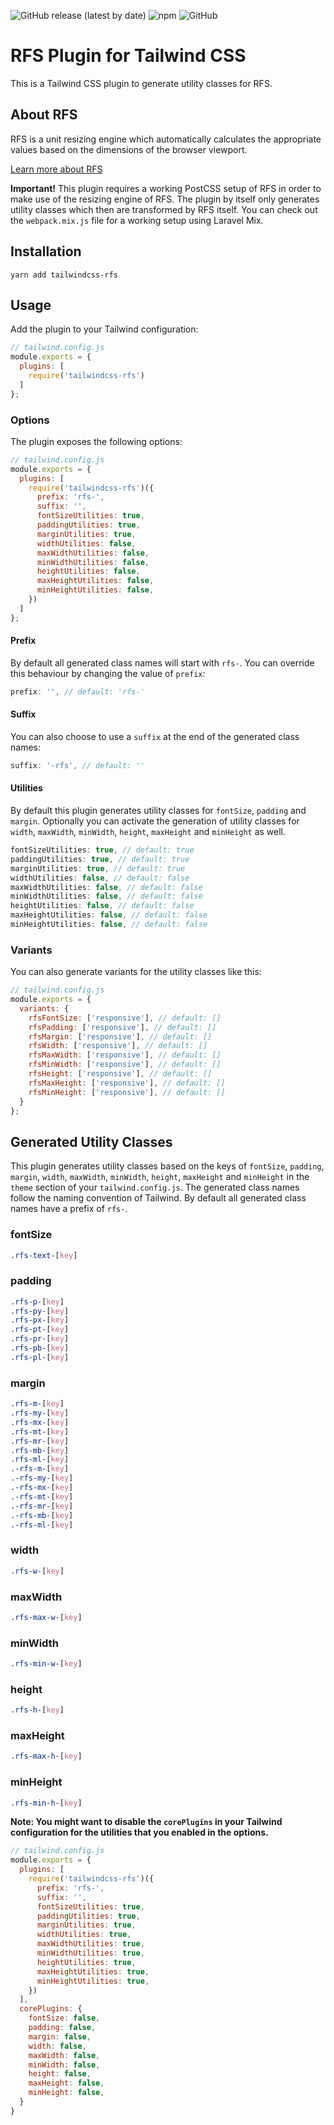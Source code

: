 ![GitHub release (latest by date)](https://img.shields.io/github/v/release/aerni/tailwindcss-rfs?style=flat-square)
![npm](https://img.shields.io/npm/dt/tailwindcss-rfs?style=flat-square)
![GitHub](https://img.shields.io/github/license/aerni/tailwindcss-rfs?style=flat-square)

# RFS Plugin for Tailwind CSS

This is a Tailwind CSS plugin to generate utility classes for RFS. 

## About RFS
RFS is a unit resizing engine which automatically calculates the appropriate values based on the dimensions of the browser viewport. 

[Learn more about RFS](https://github.com/twbs/rfs)

**Important!**
This plugin requires a working PostCSS setup of RFS in order to make use of the resizing engine of RFS. The plugin by itself only generates utility classes which then are transformed by RFS itself. You can check out the `webpack.mix.js` file for a working setup using Laravel Mix.

## Installation
```
yarn add tailwindcss-rfs
```

## Usage
Add the plugin to your Tailwind configuration:

```js
// tailwind.config.js
module.exports = {
  plugins: [
    require('tailwindcss-rfs')
  ]
};
```

### Options
The plugin exposes the following options:

```js
// tailwind.config.js
module.exports = {
  plugins: [
    require('tailwindcss-rfs')({
      prefix: 'rfs-',
      suffix: '',
      fontSizeUtilities: true,
      paddingUtilities: true,
      marginUtilities: true,
      widthUtilities: false,
      maxWidthUtilities: false,
      minWidthUtilities: false,
      heightUtilities: false,
      maxHeightUtilities: false,
      minHeightUtilities: false,
    })
  ]
};
```

#### Prefix
By default all generated class names will start with `rfs-`. You can override this behaviour by changing the value of `prefix`:

```js
prefix: '', // default: 'rfs-'
```

#### Suffix
You can also choose to use a `suffix` at the end of the generated class names:

```js
suffix: '-rfs', // default: ''
```

#### Utilities
By default this plugin generates utility classes for `fontSize`, `padding` and `margin`. Optionally you can activate the generation of utility classes for `width`, `maxWidth`, `minWidth`, `height`, `maxHeight` and `minHeight` as well.

```js
fontSizeUtilities: true, // default: true
paddingUtilities: true, // default: true
marginUtilities: true, // default: true
widthUtilities: false, // default: false
maxWidthUtilities: false, // default: false
minWidthUtilities: false, // default: false
heightUtilities: false, // default: false
maxHeightUtilities: false, // default: false
minHeightUtilities: false, // default: false
```

### Variants
You can also generate variants for the utility classes like this:

```js
// tailwind.config.js
module.exports = {
  variants: {
    rfsFontSize: ['responsive'], // default: []
    rfsPadding: ['responsive'], // default: []
    rfsMargin: ['responsive'], // default: []
    rfsWidth: ['responsive'], // default: []
    rfsMaxWidth: ['responsive'], // default: []
    rfsMinWidth: ['responsive'], // default: []
    rfsHeight: ['responsive'], // default: []
    rfsMaxHeight: ['responsive'], // default: []
    rfsMinHeight: ['responsive'], // default: []
  }
};
```

## Generated Utility Classes
This plugin generates utility classes based on the keys of `fontSize`, `padding`, `margin`, `width`, `maxWidth`, `minWidth`, `height`, `maxHeight` and `minHeight` in the `theme` section of your `tailwind.config.js`. The generated class names follow the naming convention of Tailwind. By default all generated class names have a prefix of `rfs-`.

### fontSize
```css
.rfs-text-[key]
```

### padding
```css
.rfs-p-[key]
.rfs-py-[key]
.rfs-px-[key]
.rfs-pt-[key]
.rfs-pr-[key]
.rfs-pb-[key]
.rfs-pl-[key]
```

### margin
```css
.rfs-m-[key]
.rfs-my-[key]
.rfs-mx-[key]
.rfs-mt-[key]
.rfs-mr-[key]
.rfs-mb-[key]
.rfs-ml-[key]
.-rfs-m-[key]
.-rfs-my-[key]
.-rfs-mx-[key]
.-rfs-mt-[key]
.-rfs-mr-[key]
.-rfs-mb-[key]
.-rfs-ml-[key]
```

### width
```css
.rfs-w-[key]
```

### maxWidth
```css
.rfs-max-w-[key]
```

### minWidth
```css
.rfs-min-w-[key]
```

### height
```css
.rfs-h-[key]
```

### maxHeight
```css
.rfs-max-h-[key]
```

### minHeight
```css
.rfs-min-h-[key]
```

**Note: You might want to disable the `corePlugins` in your Tailwind configuration for the utilities that you enabled in the options.**

```js
// tailwind.config.js
module.exports = {
  plugins: [
    require('tailwindcss-rfs')({
      prefix: 'rfs-',
      suffix: '',
      fontSizeUtilities: true,
      paddingUtilities: true,
      marginUtilities: true,
      widthUtilities: true,
      maxWidthUtilities: true,
      minWidthUtilities: true,
      heightUtilities: true,
      maxHeightUtilities: true,
      minHeightUtilities: true,
    })
  ],
  corePlugins: {
    fontSize: false,
    padding: false,
    margin: false,
    width: false,
    maxWidth: false,
    minWidth: false,
    height: false,
    maxHeight: false,
    minHeight: false,
  }
}
```

